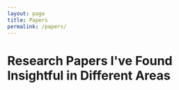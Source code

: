 ```yaml
---
layout: page
title: Papers
permalink: /papers/
---
```


# Research Papers I've Found Insightful in Different Areas

<!-- 
To add a new paper to this collection:

1. Find the appropriate section or create a new one
2. Add the paper with proper formatting:
   ```markdown
   - **Paper Title** (Authors, Year)
     - [PDF](link-to-pdf)
     - *Key insight: Brief description of what makes this paper significant.*
   ``` -->

<!-- <div class="paper-stats">
  <div>Total Papers: {{ page.content | split: "- **" | size | minus: 1 }}</div>
</div> -->

<style>
  .paper-stats {
    margin-top: 30px;
    padding: 10px;
    background: #f9f9f9;
    border-radius: 5px;
    border-left: 5px solid #0366d6;
  }
</style> 